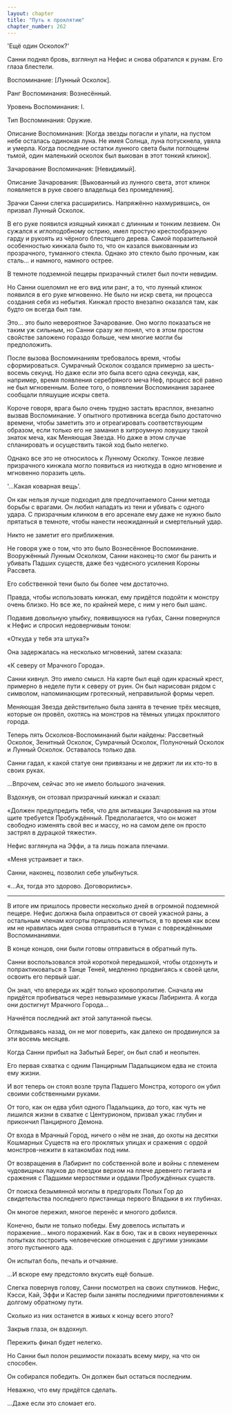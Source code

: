 ```yaml
---
layout: chapter
title: "Путь к проклятию"
chapter_number: 262
---
```


'Ещё один Осколок?'

Санни поднял бровь, взглянул на Нефис и снова обратился к рунам. Его глаза блестели.

Воспоминание: [Лунный Осколок].

Ранг Воспоминания: Вознесённый.

Уровень Воспоминания: I.

Тип Воспоминания: Оружие.

Описание Воспоминания: [Когда звезды погасли и упали, на пустом небе осталась одинокая луна. Не имея Солнца, луна потускнела, увяла и умерла. Когда последние остатки лунного света были поглощены тьмой, один маленький осколок был выкован в этот тонкий клинок].

Зачарование Воспоминания: [Невидимый].

Описание Зачарования: [Выкованный из лунного света, этот клинок появляется в руке своего владельца без промедления].

Зрачки Санни слегка расширились. Напряжённо нахмурившись, он призвал Лунный Осколок.

В его руке появился изящный кинжал с длинным и тонким лезвием. Он сужался к иглоподобному острию, имел простую крестообразную гарду и рукоять из чёрного блестящего дерева. Самой поразительной особенностью кинжала было то, что он казался выкованным из прозрачного, туманного стекла. Однако это стекло было прочным, как сталь... и намного, намного острее.

В темноте подземной пещеры призрачный стилет был почти невидим.

Но Санни ошеломил не его вид или ранг, а то, что лунный клинок появился в его руке мгновенно. Не было ни искр света, ни процесса создания себя из небытия. Кинжал просто внезапно оказался там, как будто он всегда был там.

Это... это было невероятное Зачарование. Оно могло показаться не таким уж сильным, но Санни сразу же понял, что в этом простом свойстве заложено гораздо больше, чем многие могли бы предположить.

После вызова Воспоминаниям требовалось время, чтобы сформироваться. Сумрачный Осколок создался примерно за шесть-восемь секунд. Но даже если это была всего одна секунда, как, например, время появления серебряного меча Неф, процесс всё равно не был мгновенным. Более того, о появлении Воспоминания заранее сообщали пляшущие искры света.

Короче говоря, врага было очень трудно застать врасплох, внезапно вызвав Воспоминание. У опытного противника всегда было достаточно времени, чтобы заметить это и отреагировать соответствующим образом, если только его не заманил в хитроумную ловушку такой знаток меча, как Меняющая Звезда. Но даже в этом случае спланировать и осуществить такой ход было нелегко.

Однако все это не относилось к Лунному Осколку. Тонкое лезвие призрачного кинжала могло появиться из ниоткуда в одно мгновение и мгновенно поразить цель.

'...Какая коварная вещь'.

Он как нельзя лучше подходил для предпочитаемого Санни метода борьбы с врагами. Он любил нападать из тени и убивать с одного удара. С призрачным клинком в его арсенале ему даже не нужно было прятаться в темноте, чтобы нанести неожиданный и смертельный удар.

Никто не заметит его приближения.

Не говоря уже о том, что это было Вознесённое Воспоминание. Вооружённый Лунным Осколком, Санни наконец-то смог бы ранить и убивать Падших существ, даже без чудесного усиления Короны Рассвета.

Его собственной тени было бы более чем достаточно.

Правда, чтобы использовать кинжал, ему придётся подойти к монстру очень близко. Но все же, по крайней мере, с ним у него был шанс.

Подавив довольную улыбку, появившуюся на губах, Санни повернулся к Нефис и спросил недоверчивым тоном:

«Откуда у тебя эта штука?»

Она задержалась на несколько мгновений, затем сказала:

«К северу от Мрачного Города».

Санни кивнул. Это имело смысл. На карте был ещё один красный крест, примерно в неделе пути к северу от руин. Он был нарисован рядом с символом, напоминающим гротескный, неправильной формы череп.

Меняющая Звезда действительно была занята в течение трёх месяцев, которые он провёл, охотясь на монстров на тёмных улицах проклятого города.

Теперь пять Осколков-Воспоминаний были найдены: Рассветный Осколок, Зенитный Осколок, Сумрачный Осколок, Полуночный Осколок и Лунный Осколок. Оставалось только два.

Санни гадал, к какой статуе они привязаны и не держит ли их кто-то в своих руках.

...Впрочем, сейчас это не имело большого значения.

Вздохнув, он отозвал призрачный кинжал и сказал:

«Должен предупредить тебя, что для активации Зачарования на этом щите требуется Пробуждённый. Предполагается, что он может свободно изменять свой вес и массу, но на самом деле он просто застрял в дурацкой тяжести».

Нефис взглянула на Эффи, а та лишь пожала плечами.

«Меня устраивает и так».

Санни, наконец, позволил себе улыбнуться.

«...Ах, тогда это здорово. Договорились».

***

В итоге им пришлось провести несколько дней в огромной подземной пещере. Нефис должна была оправиться от своей ужасной раны, а остальным членам когорты пришлось излечиться, в то время как всем им не нравилась идея снова отправиться в туман с повреждёнными Воспоминаниями.

В конце концов, они были готовы отправиться в обратный путь.

Санни воспользовался этой короткой передышкой, чтобы отдохнуть и попрактиковаться в Танце Теней, медленно продвигаясь к своей цели, освоить его первый шаг.

Он знал, что впереди их ждёт только кровопролитие. Сначала им придётся пробиваться через невыразимые ужасы Лабиринта. А когда они достигнут Мрачного Города...

Начнётся последний акт этой запутанной пьесы.

Оглядываясь назад, он не мог поверить, как далеко он продвинулся за эти восемь месяцев.

Когда Санни прибыл на Забытый Берег, он был слаб и неопытен.

Его первая схватка с одним Панцирным Падальщиком едва не стоила ему жизни.

И вот теперь он стоял возле трупа Падшего Монстра, которого он убил своими собственными руками.

От того, как он едва убил одного Падальщика, до того, как чуть не лишился жизни в схватке с Центурионом, призвал ужас глубин и прикончил Панцирного Демона.

От входа в Мрачный Город, ничего о нём не зная, до охоты на десятки Кошмарных Существ на его проклятых улицах и сражения с ордой монстров-нежити в катакомбах под ним.

От возвращения в Лабиринт по собственной воле и войны с племенем чудовищных пауков до поездки верхом на плече древнего гиганта и сражения с Падшими мерзостями и ордами Пробуждённых существ.

От поиска безымянной могилы в предгорьях Полых Гор до свидетельства последнего пристанища первого Владыки в их глубинах.

Он многое пережил, многое перенёс и многого добился.

Конечно, были не только победы. Ему довелось испытать и поражение... много поражений. Как в бою, так и в своих неуверенных попытках построить человеческие отношения с другими узниками этого пустынного ада.

Он испытал боль, печаль и отчаяние.

...И вскоре ему предстояло вкусить ещё больше.

Слегка повернув голову, Санни посмотрел на своих спутников. Нефис, Кэсси, Кай, Эффи и Кастер были заняты последними приготовлениями к долгому обратному пути.

Сколько из них останется в живых к концу всего этого?

Закрыв глаза, он вздохнул.

Пережить финал будет нелегко.

Но Санни был полон решимости показать всему миру, на что он способен.

Он собирался победить. Он должен был остаться последним.

Неважно, что ему придётся сделать.

...Даже если это сломает его.